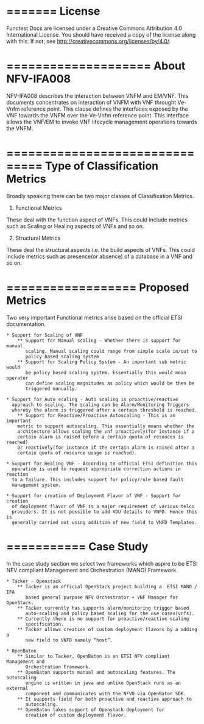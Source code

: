 =======
License
=======

Functest Docs are licensed under a Creative Commons Attribution 4.0
International License.
You should have received a copy of the license along with this.
If not, see <http://creativecommons.org/licenses/by/4.0/>.


====================
About NFV-IFA008
====================

NFV-IFA008 describes the interaction between VNFM and EM/VNF. This documents 
concentrates on interaction of VNFM with VNF throught Ve-Vnfm reference point. 
This clause defines the interfaces exposed by the VNF towards the VNFM over 
the Ve-Vnfm reference point. This interface allows the VNF/EM to invoke VNF 
lifecycle management operations towards the VNFM. 


===============================
Type of Classification Metrics
==============================

Broadly speaking there can be two major classes of Classification Metrics.

1. Functional Metrics

These deal with the function aspect of VNFs. This could include metrics such as
Scaling or Healing aspects of VNFs and so on.

2. Structural Metrics

These deal the structural aspects i.e. the build aspects of VNFs. This could
include metrics such as presence(or absence) of a database in a VNF and so on.


==================
Proposed Metrics
=================

Two very important Functional metrics arise based on the official ETSI 
documentation.

    * Support for Scaling of VNF
        ** Support for Manual scaling - Whether there is support for manual 
           scaling. Manual scaling could range from simple scale in/out to 
           policy based scaling system
        ** Support for Scaling Policy System - An important sub metric would 
           be policy based scaling system. Essentially this would mean operator
           can define scaling magnitudes as policy which would be then be 
           triggered manually.
 
    * Support for Auto scaling - Auto scaling is proactive/reactive 
      approach to scaling. The scaling can be Alarm/Monitoring Triggers 
      whereby the alarm is triggered after a certain threshold is reached.
        ** Support for Reactive/Proactive Autoscaling - This is an important 
        metric to support autoscaling. This essentially means whether the 
        architecture allows scaling the vnf proactively(for instance if a 
        certain alarm is raised before a certain quota of resouces is reached)
        or reactively(for instance if the certain alarm is raised after a 
        certain quota of resource usage is reached).
    
    * Support for Healing VNF - According to official ETSI definition this 
      operation is used to request appropriate correction actions in reaction 
      to a failure. This includes support for policy/rule based fault 
      management system.

    * Support for creation of Deployment Flavor of VNF - Support for creation
      of deployment flavor of VNF is a major requirement of various telco 
      providers. It is not possible to add VDU details to VNFD. Hence this is
      generally carried out using addition of new field to VNFD Templates.


===========
Case Study
===========

In the case study section we select two frameworks which aspire to be ETSI NFV
compliant Management and Orchestration (MANO) Framework.


    * Tacker - Openstack
        ** Tacker is an official OpenStack project building a  ETSI MANO / IFA 
           based general purpose NFV Orchestrator + VNF Manager for OpenStack. 
        ** Tacker currently has supports alarm/monitoring trigger based 
           auto-scaling and policy based scaling for the use cases(vnfs). 
        ** Currently there is no support for proactive/reactive scaling 
           specification.
        ** Tacker allows creation of custom deployment flavors by a adding a
           new field to VNFD namely “host”.

    * OpenBaton
        ** Similar to Tacker, OpenBaton is an ETSI NFV compliant Management and
           Orchestration Framework.
        ** OpenBaton supports manual and autoscaling features. The autoscaling
           engine is written in java and unlike OpenStack runs as an external
           component and communicates with the NFVO via OpenBaton SDK.
        ** It supports field for both proactive and reactive approach to
           autoscaling.
        ** OpenBaton takes support of Openstack deployment for
           creation of custom deployment flavor.
